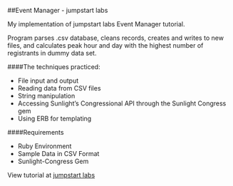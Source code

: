 ##Event Manager - jumpstart labs

My implementation of jumpstart labs Event Manager tutorial.

Program parses .csv database, cleans records, creates and writes to new files, and calculates peak hour and day with the highest number of registrants in dummy data set.

####The techniques practiced:

* File input and output
* Reading data from CSV files
* String manipulation
* Accessing Sunlight’s Congressional API through the Sunlight Congress gem
* Using ERB for templating

####Requirements

* Ruby Environment
* Sample Data in CSV Format
* Sunlight-Congress Gem

View tutorial at [jumpstart labs](http://tutorials.jumpstartlab.com/projects/eventmanager.html)



